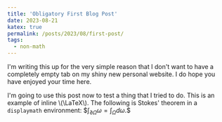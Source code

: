 ```yaml
---
title: 'Obligatory First Blog Post'
date: 2023-08-21
katex: true
permalink: /posts/2023/08/first-post/
tags:
  - non-math
---
```


I'm writing this up for the very simple reason that I don't want to have a completely empty tab on my shiny new personal website.
I do hope you have enjoyed your time here.

I'm going to use this post now to test a thing that I tried to do.
This is an example of inline \\(\LaTeX\\). The following is Stokes' theorem in a
`displaymath` environment: \$$\int_{\partial \Omega} \omega = \int_{\Omega} d\omega.\$$